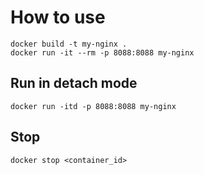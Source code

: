 # How to use

```
docker build -t my-nginx .
docker run -it --rm -p 8088:8088 my-nginx
```

## Run in detach mode

```
docker run -itd -p 8088:8088 my-nginx
```

## Stop

```
docker stop <container_id>
```